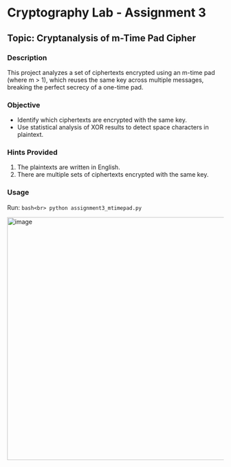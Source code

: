 # Cryptography Lab - Assignment 3

## **Topic**: Cryptanalysis of m-Time Pad Cipher

### **Description**
This project analyzes a set of ciphertexts encrypted using an m-time pad (where m > 1), which reuses the same key across multiple messages, breaking the perfect secrecy of a one-time pad.

### **Objective**
- Identify which ciphertexts are encrypted with the same key.
- Use statistical analysis of XOR results to detect space characters in plaintext.

### **Hints Provided**
1. The plaintexts are written in English.
2. There are multiple sets of ciphertexts encrypted with the same key.

### **Usage**
Run:
`bash<br>
python assignment3_mtimepad.py`


<img width="1465" height="565" alt="image" src="https://github.com/user-attachments/assets/463b6a8e-4eb3-4ef3-8cf5-2771abd5eed9" />

